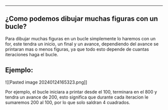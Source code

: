 
---
## **¿Como podemos dibujar muchas figuras con un bucle?**

Para dibujar muchas figuras en un bucle simplemente lo haremos con un for, este tendra un inicio, un final y un avance, dependiendo del avance se printaran mas o menos figuras, ya que todo esto depende de cuantas iteraciones haga el bucle.

## **Ejemplo:**

![[Pasted image 20240124165323.png]]

Por ejemplo, el bucle iniciara a printar desde el 100, terminara en el 800 y tendra un avance de 200, esto significa que durante cada iteracion le sumaremos 200 al 100, por lo que solo saldran 4 cuadrados.